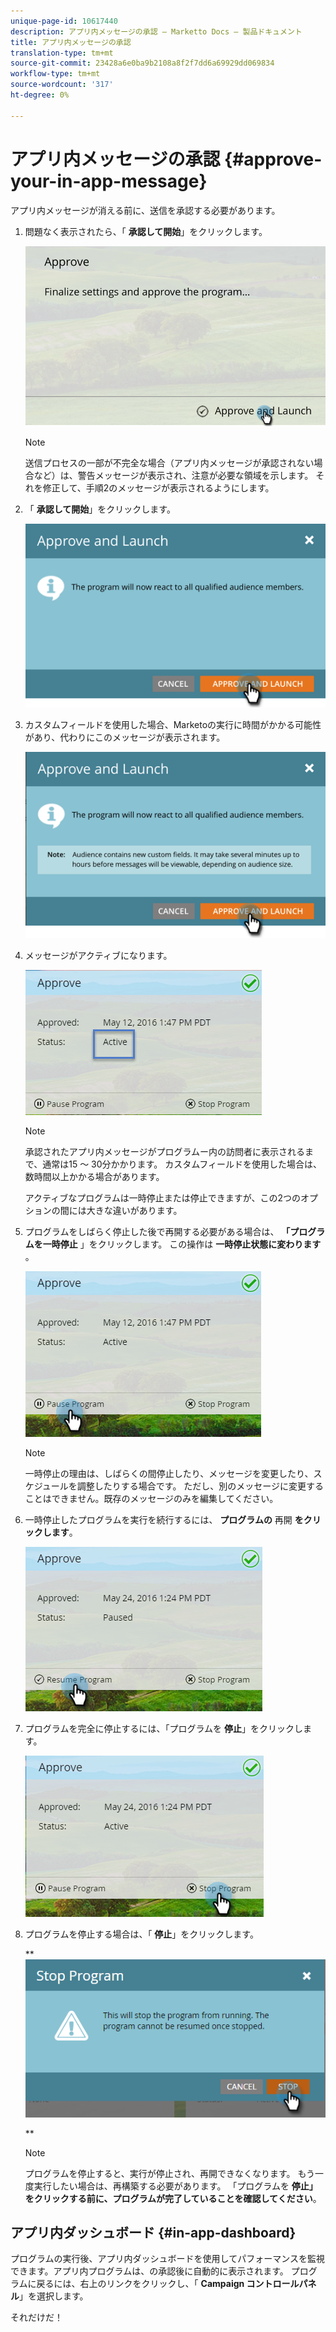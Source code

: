 ```yaml
---
unique-page-id: 10617440
description: アプリ内メッセージの承認 — Marketto Docs — 製品ドキュメント
title: アプリ内メッセージの承認
translation-type: tm+mt
source-git-commit: 23428a6e0ba9b2108a8f2f7dd6a69929dd069834
workflow-type: tm+mt
source-wordcount: '317'
ht-degree: 0%

---
```



# アプリ内メッセージの承認 {#approve-your-in-app-message}

アプリ内メッセージが消える前に、送信を承認する必要があります。

1. 問題なく表示されたら、「 **承認して開始**」をクリックします。

   ![](assets/pasted-image-at-2016-05-31-02-08-pm-281-29.png)

   >[!NOTE]
   >
   >送信プロセスの一部が不完全な場合（アプリ内メッセージが承認されない場合など）は、警告メッセージが表示され、注意が必要な領域を示します。 それを修正して、手順2のメッセージが表示されるようにします。

1. 「 **承認して開始**」をクリックします。

   ![](assets/pasted-image-at-2016-05-31-02-08-pm.png)

1. カスタムフィールドを使用した場合、Marketoの実行に時間がかかる可能性があり、代わりにこのメッセージが表示されます。

   ![](assets/pasted-image-at-2016-05-31-02-09-pm.png)

1. メッセージがアクティブになります。

   ![](assets/image2016-5-12-13-3a49-3a5.png)

   >[!NOTE]
   >
   >承認されたアプリ内メッセージがプログラムー内の訪問者に表示されるまで、通常は15 ～ 30分かかります。 カスタムフィールドを使用した場合は、数時間以上かかる場合があります。

   アクティブなプログラムは一時停止または停止できますが、この2つのオプションの間には大きな違いがあります。

1. プログラムをしばらく停止した後で再開する必要がある場合は、 **「プログラムを一時停止** 」をクリックします。 この操作は **一時停止状態に変わります** 。

   ![](assets/image2016-5-12-13-3a50-3a26.png)

   >[!NOTE]
   >
   >一時停止の理由は、しばらくの間停止したり、メッセージを変更したり、スケジュールを調整したりする場合です。 ただし、別のメッセージに変更することはできません。既存のメッセージのみを編集してください。

1. 一時停止したプログラムを実行を続行するには、 **プログラムの** 再開 **をクリックします**。

   ![](assets/image2016-5-24-13-3a26-3a43.png)

1. プログラムを完全に停止するには、「プログラムを **停止**」をクリックします。

   ![](assets/image2016-5-24-13-3a29-3a35.png)

1. プログラムを停止する場合は、「 **停止**」をクリックします。

   ** ![](assets/image2016-5-24-13-3a31-3a22.png)

   **

   >[!NOTE]
   >
   >プログラムを停止すると、実行が停止され、再開できなくなります。 もう一度実行したい場合は、再構築する必要があります。 「プログラムを **停止」をクリックする前に、プログラムが完了していることを確認してください**。

## アプリ内ダッシュボード {#in-app-dashboard}

プログラムの実行後、アプリ内ダッシュボードを使用してパフォーマンスを監視できます。アプリ内プログラムは、の承認後に自動的に表示されます。 プログラムに戻るには、右上のリンクをクリックし、「 **Campaign コントロールパネル**」を選択します。

それだけだ！

